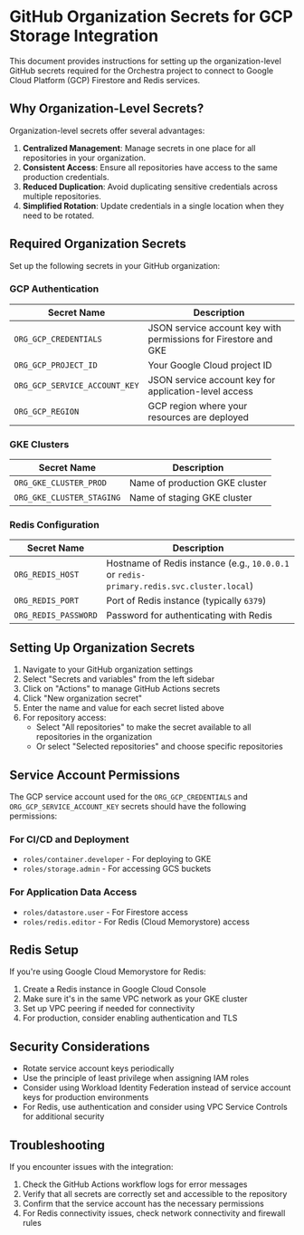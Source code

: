 # GitHub Organization Secrets for GCP Storage Integration

This document provides instructions for setting up the organization-level GitHub secrets required for the Orchestra project to connect to Google Cloud Platform (GCP) Firestore and Redis services.

## Why Organization-Level Secrets?

Organization-level secrets offer several advantages:

1. **Centralized Management**: Manage secrets in one place for all repositories in your organization.
2. **Consistent Access**: Ensure all repositories have access to the same production credentials.
3. **Reduced Duplication**: Avoid duplicating sensitive credentials across multiple repositories.
4. **Simplified Rotation**: Update credentials in a single location when they need to be rotated.

## Required Organization Secrets

Set up the following secrets in your GitHub organization:

### GCP Authentication

| Secret Name | Description |
|-------------|-------------|
| `ORG_GCP_CREDENTIALS` | JSON service account key with permissions for Firestore and GKE |
| `ORG_GCP_PROJECT_ID` | Your Google Cloud project ID |
| `ORG_GCP_SERVICE_ACCOUNT_KEY` | JSON service account key for application-level access |
| `ORG_GCP_REGION` | GCP region where your resources are deployed |

### GKE Clusters

| Secret Name | Description |
|-------------|-------------|
| `ORG_GKE_CLUSTER_PROD` | Name of production GKE cluster |
| `ORG_GKE_CLUSTER_STAGING` | Name of staging GKE cluster |

### Redis Configuration

| Secret Name | Description |
|-------------|-------------|
| `ORG_REDIS_HOST` | Hostname of Redis instance (e.g., `10.0.0.1` or `redis-primary.redis.svc.cluster.local`) |
| `ORG_REDIS_PORT` | Port of Redis instance (typically `6379`) |
| `ORG_REDIS_PASSWORD` | Password for authenticating with Redis |

## Setting Up Organization Secrets

1. Navigate to your GitHub organization settings
2. Select "Secrets and variables" from the left sidebar
3. Click on "Actions" to manage GitHub Actions secrets
4. Click "New organization secret"
5. Enter the name and value for each secret listed above
6. For repository access:
   - Select "All repositories" to make the secret available to all repositories in the organization
   - Or select "Selected repositories" and choose specific repositories

## Service Account Permissions

The GCP service account used for the `ORG_GCP_CREDENTIALS` and `ORG_GCP_SERVICE_ACCOUNT_KEY` secrets should have the following permissions:

### For CI/CD and Deployment
- `roles/container.developer` - For deploying to GKE
- `roles/storage.admin` - For accessing GCS buckets

### For Application Data Access
- `roles/datastore.user` - For Firestore access
- `roles/redis.editor` - For Redis (Cloud Memorystore) access

## Redis Setup

If you're using Google Cloud Memorystore for Redis:

1. Create a Redis instance in Google Cloud Console
2. Make sure it's in the same VPC network as your GKE cluster
3. Set up VPC peering if needed for connectivity
4. For production, consider enabling authentication and TLS

## Security Considerations

- Rotate service account keys periodically
- Use the principle of least privilege when assigning IAM roles
- Consider using Workload Identity Federation instead of service account keys for production environments
- For Redis, use authentication and consider using VPC Service Controls for additional security

## Troubleshooting

If you encounter issues with the integration:

1. Check the GitHub Actions workflow logs for error messages
2. Verify that all secrets are correctly set and accessible to the repository
3. Confirm that the service account has the necessary permissions
4. For Redis connectivity issues, check network connectivity and firewall rules
